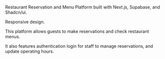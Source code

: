 Restaurant Reservation and Menu Platform built with Next.js, Supabase, and Shadcn/ui.

Responsive design.

This platform allows guests to make reservations and check restaurant menus.

It also features authentication login for staff to manage reservations, and update operating hours.
